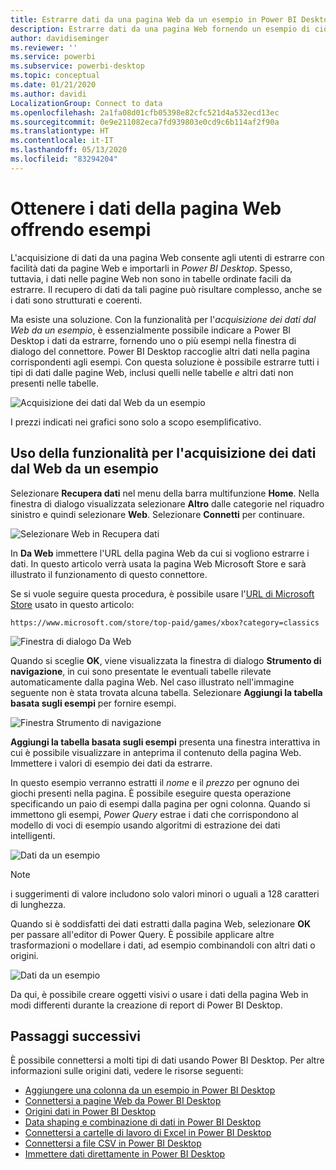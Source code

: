 ```yaml
---
title: Estrarre dati da una pagina Web da un esempio in Power BI Desktop
description: Estrarre dati da una pagina Web fornendo un esempio di ciò di cui si vuole eseguire il pull
author: davidiseminger
ms.reviewer: ''
ms.service: powerbi
ms.subservice: powerbi-desktop
ms.topic: conceptual
ms.date: 01/21/2020
ms.author: davidi
LocalizationGroup: Connect to data
ms.openlocfilehash: 2a1fa08d01cfb05398e82cfc521d4a532ecd13ec
ms.sourcegitcommit: 0e9e211082eca7fd939803e0cd9c6b114af2f90a
ms.translationtype: HT
ms.contentlocale: it-IT
ms.lasthandoff: 05/13/2020
ms.locfileid: "83294204"
---
```

# <a name="get-webpage-data-by-providing-examples"></a>Ottenere i dati della pagina Web offrendo esempi

L'acquisizione di dati da una pagina Web consente agli utenti di estrarre con facilità dati da pagine Web e importarli in *Power BI Desktop*. Spesso, tuttavia, i dati nelle pagine Web non sono in tabelle ordinate facili da estrarre. Il recupero di dati da tali pagine può risultare complesso, anche se i dati sono strutturati e coerenti.

Ma esiste una soluzione. Con la funzionalità per l'*acquisizione dei dati dal Web da un esempio*, è essenzialmente possibile indicare a Power BI Desktop i dati da estrarre, fornendo uno o più esempi nella finestra di dialogo del connettore. Power BI Desktop raccoglie altri dati nella pagina corrispondenti agli esempi. Con questa soluzione è possibile estrarre tutti i tipi di dati dalle pagine Web, inclusi quelli nelle tabelle *e* altri dati non presenti nelle tabelle.

![Acquisizione dei dati dal Web da un esempio](media/desktop-connect-to-web-by-example/web-by-example_01.png)

I prezzi indicati nei grafici sono solo a scopo esemplificativo.

## <a name="using-get-data-from-web-by-example"></a>Uso della funzionalità per l'acquisizione dei dati dal Web da un esempio

Selezionare **Recupera dati** nel menu della barra multifunzione **Home**. Nella finestra di dialogo visualizzata selezionare **Altro** dalle categorie nel riquadro sinistro e quindi selezionare **Web**. Selezionare **Connetti** per continuare.

![Selezionare Web in Recupera dati](media/desktop-connect-to-web-by-example/web-by-example_03.png)

In **Da Web** immettere l'URL della pagina Web da cui si vogliono estrarre i dati. In questo articolo verrà usata la pagina Web Microsoft Store e sarà illustrato il funzionamento di questo connettore.

Se si vuole seguire questa procedura, è possibile usare l'[URL di Microsoft Store](https://www.microsoft.com/store/top-paid/games/xbox?category=classics) usato in questo articolo:

    https://www.microsoft.com/store/top-paid/games/xbox?category=classics

![Finestra di dialogo Da Web](media/desktop-connect-to-web-by-example/web-by-example_04.png)

Quando si sceglie **OK**, viene visualizzata la finestra di dialogo **Strumento di navigazione**, in cui sono presentate le eventuali tabelle rilevate automaticamente dalla pagina Web. Nel caso illustrato nell'immagine seguente non è stata trovata alcuna tabella. Selezionare **Aggiungi la tabella basata sugli esempi** per fornire esempi.

![Finestra Strumento di navigazione](media/desktop-connect-to-web-by-example/web-by-example_05.png)

**Aggiungi la tabella basata sugli esempi** presenta una finestra interattiva in cui è possibile visualizzare in anteprima il contenuto della pagina Web. Immettere i valori di esempio dei dati da estrarre.

In questo esempio verranno estratti il *nome* e il *prezzo* per ognuno dei giochi presenti nella pagina. È possibile eseguire questa operazione specificando un paio di esempi dalla pagina per ogni colonna. Quando si immettono gli esempi, *Power Query* estrae i dati che corrispondono al modello di voci di esempio usando algoritmi di estrazione dei dati intelligenti.

![Dati da un esempio](media/desktop-connect-to-web-by-example/web-by-example_06.png)

> [!NOTE]
> i suggerimenti di valore includono solo valori minori o uguali a 128 caratteri di lunghezza.

Quando si è soddisfatti dei dati estratti dalla pagina Web, selezionare **OK** per passare all'editor di Power Query. È possibile applicare altre trasformazioni o modellare i dati, ad esempio combinandoli con altri dati o origini.

![Dati da un esempio](media/desktop-connect-to-web-by-example/web-by-example_07.png)

Da qui, è possibile creare oggetti visivi o usare i dati della pagina Web in modi differenti durante la creazione di report di Power BI Desktop.

## <a name="next-steps"></a>Passaggi successivi

È possibile connettersi a molti tipi di dati usando Power BI Desktop. Per altre informazioni sulle origini dati, vedere le risorse seguenti:

* [Aggiungere una colonna da un esempio in Power BI Desktop](../create-reports/desktop-add-column-from-example.md)
* [Connettersi a pagine Web da Power BI Desktop](desktop-connect-to-web.md)
* [Origini dati in Power BI Desktop](desktop-data-sources.md)
* [Data shaping e combinazione di dati in Power BI Desktop](desktop-shape-and-combine-data.md)
* [Connettersi a cartelle di lavoro di Excel in Power BI Desktop](desktop-connect-excel.md)
* [Connettersi a file CSV in Power BI Desktop](desktop-connect-csv.md)
* [Immettere dati direttamente in Power BI Desktop](desktop-enter-data-directly-into-desktop.md)
